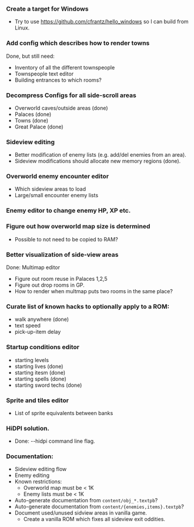 ### Create a target for Windows
  * Try to use https://github.com/cfrantz/hello_windows so I can
    build from Linux.

### Add config which describes how to render towns
Done, but still need:
  * Inventory of all the different townspeople
  * Townspeople text editor
  * Building entrances to which rooms?

### Decompress Configs for all side-scroll areas
  * Overworld caves/outside areas (done)
  * Palaces (done)
  * Towns (done)
  * Great Palace (done)

### Sideview editing
  * Better modification of enemy lists (e.g. add/del enemies from an area).
  * Sideview modifications should allocate new memory regions (done).

### Overworld enemy encounter editor
  * Which sideview areas to load
  * Large/small encounter enemy lists

### Enemy editor to change enemy HP, XP etc.

### Figure out how overworld map size is determined
  * Possible to not need to be copied to RAM?

### Better visualization of side-view areas
Done: Multimap editor
  * Figure out room reuse in Palaces 1,2,5
  * Figure out drop rooms in GP.
  * How to render when multmap puts two rooms in the same place?

### Curate list of known hacks to optionally apply to a ROM:
  * walk anywhere (done)
  * text speed
  * pick-up-item delay

### Startup conditions editor
  * starting levels
  * starting lives (done)
  * starting itesm (done)
  * starting spells (done)
  * starting sword techs (done)

### Sprite and tiles editor
  * List of sprite equivalents between banks

### HiDPI solution.
  * Done: --hidpi <scale> command line flag.

### Documentation:
  * Sideview editing flow
  * Enemy editing
  * Known restrictions:
    * Overworld map must be < 1K
    * Enemy lists must be < 1K
  * Auto-generate documentation from `content/obj_*.textpb`?
  * Auto-generate documentation from `content/{enemies,items}.textpb`?
  * Document used/unused sidview areas in vanilla game.
    * Create a vanilla ROM which fixes all sideview exit oddities.

